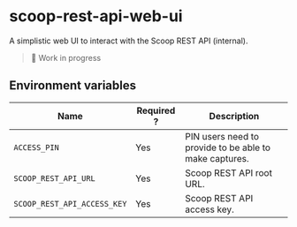 # scoop-rest-api-web-ui
A simplistic web UI to interact with the Scoop REST API (internal). 

> 🚧 Work in progress

## Environment variables
| Name | Required ? | Description |
| --- | --- | --- |
| `ACCESS_PIN` | Yes | PIN users need to provide to be able to make captures. |
| `SCOOP_REST_API_URL` | Yes | Scoop REST API root URL. |
| `SCOOP_REST_API_ACCESS_KEY` | Yes | Scoop REST API access key. |